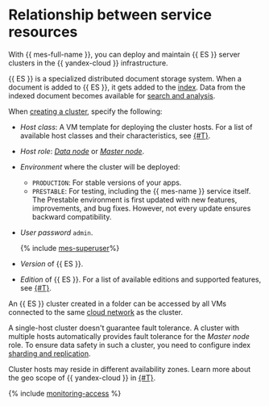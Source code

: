 # Relationship between service resources

With {{ mes-full-name }}, you can deploy and maintain {{ ES }} server clusters in the {{ yandex-cloud }} infrastructure.

{{ ES }} is a specialized distributed document storage system. When a document is added to {{ ES }}, it gets added to the [index](indexing.md). Data from the indexed document becomes available for [search and analysis](searching.md).

When [creating a cluster](../operations/cluster-create.md), specify the following:

- _Host class_: A VM template for deploying the cluster hosts. For a list of available host classes and their characteristics, see [{#T}](instance-types.md).

- _Host role_: [_Data node_](hosts-roles.md#data-node) or [_Master node_](hosts-roles.md#master-node).

- _Environment_ where the cluster will be deployed:
    - `PRODUCTION`: For stable versions of your apps.
    - `PRESTABLE`: For testing, including the {{ mes-name }} service itself. The Prestable environment is first updated with new features, improvements, and bug fixes. However, not every update ensures backward compatibility.

- _User password_ `admin`.

  {% include [mes-superuser](../../_includes/mdb/mes-superuser.md)%}

- _Version_ of {{ ES }}.

- _Edition_ of {{ ES }}. For a list of available editions and supported features, see [{#T}](es-editions.md).

An {{ ES }} cluster created in a folder can be accessed by all VMs connected to the same [cloud network](../../vpc/) as the cluster.

A single-host cluster doesn't guarantee fault tolerance. A cluster with multiple hosts automatically provides fault tolerance for the _Master node_ role. To ensure data safety in such a cluster, you need to configure index [sharding and replication](scalability-and-resilience.md).

Cluster hosts may reside in different availability zones. Learn more about the geo scope of {{ yandex-cloud }} in [{#T}](../../overview/concepts/geo-scope.md).

{% include [monitoring-access](../../_includes/mdb/monitoring-access.md) %}

